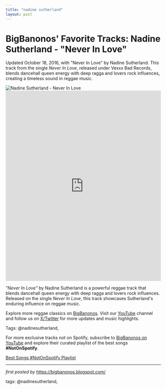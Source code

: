 ```yaml
---
title: "nadine sutherland"
layout: post
---
```

<!-- Post Title -->
<h1 >BigBanonos' Favorite Tracks: Nadine Sutherland - "Never In Love"</h1> <!-- Introductory Text -->
<p >Updated October 18, 2016, with "Never In Love" by Nadine Sutherland. This track from the single <em>Never In Love</em>, released under Vexxx Bad Records, blends dancehall queen energy with deep ragga and lovers rock influences, creating a timeless sound in reggae music.</p> <!-- Featured Image -->
<div > <img src="https://kingsmusicinternational.com/wp-content/uploads/2019/07/NadineSutherland.jpg" alt="Nadine Sutherland - Never In Love" />
</div> <!-- YouTube Video Embed -->
<div > <iframe width="100%" height="617" src="https://www.youtube.com/embed/YKF2oDSZ8bg" title="Never In Love" frameborder="0" allow="accelerometer; autoplay; clipboard-write; encrypted-media; gyroscope; picture-in-picture; web-share" referrerpolicy="strict-origin-when-cross-origin" allowfullscreen></iframe>
</div> <!-- Song Information -->
<div > <p><em>"Never In Love"</em> by Nadine Sutherland is a powerful reggae track that blends dancehall queen energy with deep ragga and lovers rock influences. Released on the single <em>Never In Love</em>, this track showcases Sutherland's enduring influence on reggae music.</p>
</div> <!-- Footer Links -->
<div > <p>Explore more reggae classics on <a href="https://bigbanonos.blogspot.com/" target="_blank">BigBanonos</a>. Visit our <a href="https://www.youtube.com/@BigBanonos" target="_blank">YouTube</a> channel and follow us on <a href="https://x.com/bigbanonos" target="_blank">X/Twitter</a> for more updates and music highlights.</p>
</div> <!-- Tags -->
<p >Tags: @nadinesutherland,</p>


<!--Subscribe and Playlist Links-->
<div>
    <p>For more exclusive tracks not on Spotify, subscribe to <a href="https://www.youtube.com/@BigBanonos" target="_blank">BigBanonos on YouTube</a> and explore their curated playlist of the best songs <strong>#NotOnSpotify</strong>.</p>
    <p><a href="https://www.youtube.com/playlist?list=PLtuNtuTatqI0kFahUCbtbfenC_ET5O_tr" target="_blank">Best Songs #NotOnSpotify Playlist<br /></a></p></div>

<hr />

<p><em>first posted by</em> <a href="https://bigbanonos.blogspot.com/" rel="noopener" target="_new">https://bigbanonos.blogspot.com/</a></p>

<p>tags: @nadinesutherland,</p>
